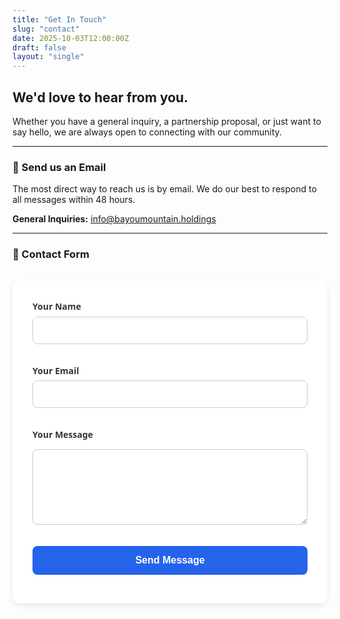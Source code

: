 ```yaml
---
title: "Get In Touch"
slug: "contact"
date: 2025-10-03T12:00:00Z
draft: false
layout: "single" 
---
```




## We'd love to hear from you.



Whether you have a general inquiry, a partnership proposal, or just want to say hello, we are always open to connecting with our community.



---



### 📧 Send us an Email



The most direct way to reach us is by email. We do our best to respond to all messages within 48 hours.



**General Inquiries:** [info@bayoumountain.holdings](mailto:info@bayoumountain.holdings)



---


### 📧 Contact Form

<form method="POST" action="/api/contact" class="contact-form">
  <label for="name">Your Name</label>
  <input type="text" id="name" name="name" required>

  <label for="email">Your Email</label>
  <input type="email" id="email" name="email" required>

  <label for="message">Your Message</label>
  <textarea id="message" name="message" rows="5" required></textarea>

  <button type="submit" id="submitButton">Send Message</button>
</form>

<style>
  .contact-form {
    max-width: 500px;
    margin: 2rem auto;
    padding: 2rem;
    background: #ffffff;
    border-radius: 12px;
    box-shadow: 0 4px 10px rgba(0,0,0,0.08);
    font-family: "Segoe UI", Roboto, sans-serif;
  }

  .contact-form label {
    display: block;
    margin-bottom: 0.4rem;
    font-weight: 600;
    color: #333;
  }

  .contact-form input,
  .contact-form textarea {
    width: 100%;
    padding: 0.75rem;
    margin-bottom: 1.2rem;
    border: 1px solid #ccc;
    border-radius: 8px;
    font-size: 1rem;
    transition: border-color 0.2s, box-shadow 0.2s;
  }

  .contact-form input:focus,
  .contact-form textarea:focus {
    border-color: #2563eb; /* blue-600 */
    box-shadow: 0 0 0 3px rgba(37, 99, 235, 0.2);
    outline: none;
  }

  .contact-form button {
    width: 100%;
    padding: 0.9rem;
    background: #2563eb;
    color: white;
    border: none;
    border-radius: 8px;
    font-size: 1rem;
    font-weight: 600;
    cursor: pointer;
    transition: background 0.2s, transform 0.1s;
  }

  .contact-form button:hover {
    background: #1d4ed8;
  }

  .contact-form button:active {
    transform: scale(0.98);
  }
</style>



<!-- ### 📍 Other Details -->





